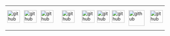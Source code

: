 <hr/>
<div style="display: flex;justify-content: space-around;">
<img src='https://upload.wikimedia.org/wikipedia/commons/thumb/4/44/Microsoft_logo.svg/2048px-Microsoft_logo.svg.png' alt='github' height='40'>
<img src='https://assets.codeguru.com/uploads/2021/08/C-Sharp-Tutorials.png' alt='github' height='40'>
<img
src='https://upload.wikimedia.org/wikipedia/commons/thumb/e/ee/.NET_Core_Logo.svg/2048px-.NET_Core_Logo.svg.png' alt='github' height='40' style="margin-right: 15px;">
<img src='https://upload.wikimedia.org/wikipedia/commons/thumb/d/d0/Blazor.png/800px-Blazor.png' alt='github' height='40' style="margin-right: 10px;">
<img src='https://www.opc-router.de/wp-content/uploads/2020/05/REST_socialmedia.jpg' alt='github' height='40'>
<img src='https://encrypted-tbn0.gstatic.com/images?q=tbn:ANd9GcQKGUQBj2AGeHbeHzjW4AS0VOCMara3BDjX7w&s' alt='github' height='40' style="margin-left: -5px;">
<img src='https://clipground.com/images/sql-server-logo-png-1.png' alt='github' height='40' style="margin-left: -5px;">
<img src='https://static-00.iconduck.com/assets.00/docker-icon-2048x2048-7f7e4npz.png' alt='github' height='50' style="margin-right: 5px;">
<img src='https://swimburger.net/media/ppnn3pcl/azure.png' alt='github' height='40' >
</div>
<hr/>
